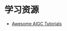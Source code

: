 # 学习资源
* [Awesome AIGC Tutorials](https://github.com/luban-agi/Awesome-AIGC-Tutorials/blob/main/README_zh.md)
